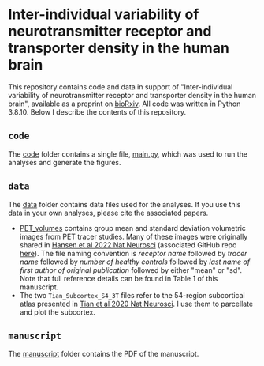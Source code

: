 # Inter-individual variability of neurotransmitter receptor and transporter density in the human brain
This repository contains code and data in support of "Inter-individual variability of neurotransmitter receptor and transporter density in the human brain", available as a preprint on [bioRxiv]().
All code was written in Python 3.8.10.
Below I describe the contents of this repository.

## `code`
The [code](code/) folder contains a single file, [main.py](code/main.py), which was used to run the analyses and generate the figures.

## `data`
The [data](data/) folder contains data files used for the analyses. If you use this data in your own analyses, please cite the associated papers.

- [PET_volumes](data/PET_volumes) contains group mean and standard deviation volumetric images from PET tracer studies. Many of these images were originally shared in [Hansen et al 2022 Nat Neurosci](https://www.nature.com/articles/s41593-022-01186-3) (associated GitHub repo [here](https://github.com/netneurolab/hansen_receptors)). The file naming convention is _receptor name_ followed by _tracer name_ followed by _number of healthy controls_ followed by _last name of first author of original publication_ followed by either "mean" or "sd". Note that full reference details can be found in Table 1 of this manuscript.
- The two `Tian_Subcortex_S4_3T` files refer to the 54-region subcortical atlas presented in [Tian et al 2020 Nat Neurosci](https://www.nature.com/articles/s41593-020-00711-6). I use them to parcellate and plot the subcortex.

## `manuscript`
The [manuscript](manuscript/) folder contains the PDF of the manuscript.
